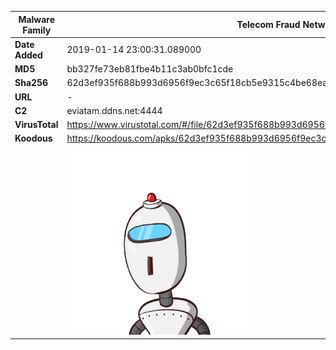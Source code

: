 | Malware Family | Telecom Fraud Network for South Koreans                      |
| -------------- | ------------------------------------------------------------ |
| **Date Added** | 2019-01-14 23:00:31.089000                                                   |
| **MD5**        | bb327fe73eb81fbe4b11c3ab0bfc1cde                             |
| **Sha256**     | 62d3ef935f688b993d6956f9ec3c65f18cb5e9315c4be68ea87c248335b7af6b |
| **URL**        | -                                                            |
| **C2**         | eviatam.ddns.net:4444 |
| **VirusTotal** | https://www.virustotal.com/#/file/62d3ef935f688b993d6956f9ec3c65f18cb5e9315c4be68ea87c248335b7af6b/detection |
| **Koodous**    | https://koodous.com/apks/62d3ef935f688b993d6956f9ec3c65f18cb5e9315c4be68ea87c248335b7af6b |
|                | ![](../assets/62d3ef935f688b993d6956f9ec3c65f18cb5e9315c4be68ea87c248335b7af6b.png) |